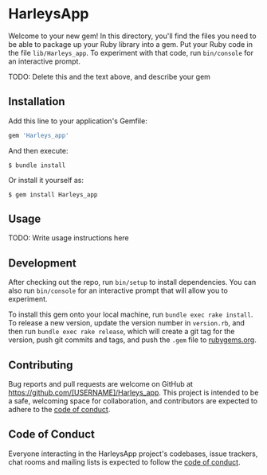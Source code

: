 # HarleysApp

Welcome to your new gem! In this directory, you'll find the files you need to be able to package up your Ruby library into a gem. Put your Ruby code in the file `lib/Harleys_app`. To experiment with that code, run `bin/console` for an interactive prompt.

TODO: Delete this and the text above, and describe your gem

## Installation

Add this line to your application's Gemfile:

```ruby
gem 'Harleys_app'
```

And then execute:

    $ bundle install

Or install it yourself as:

    $ gem install Harleys_app

## Usage

TODO: Write usage instructions here

## Development

After checking out the repo, run `bin/setup` to install dependencies. You can also run `bin/console` for an interactive prompt that will allow you to experiment.

To install this gem onto your local machine, run `bundle exec rake install`. To release a new version, update the version number in `version.rb`, and then run `bundle exec rake release`, which will create a git tag for the version, push git commits and tags, and push the `.gem` file to [rubygems.org](https://rubygems.org).

## Contributing

Bug reports and pull requests are welcome on GitHub at https://github.com/[USERNAME]/Harleys_app. This project is intended to be a safe, welcoming space for collaboration, and contributors are expected to adhere to the [code of conduct](https://github.com/[USERNAME]/Harleys_app/blob/master/CODE_OF_CONDUCT.md).


## Code of Conduct

Everyone interacting in the HarleysApp project's codebases, issue trackers, chat rooms and mailing lists is expected to follow the [code of conduct](https://github.com/[USERNAME]/Harleys_app/blob/master/CODE_OF_CONDUCT.md).
